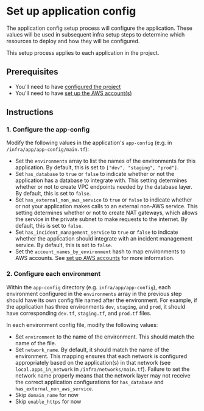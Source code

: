 # Set up application config

The application config setup process will configure the application. These values will be used in subsequent infra setup steps to determine which resources to deploy and how they will be configured.

This setup process applies to each application in the project.

## Prerequisites

* You'll need to have [configured the project](/infra/project-config/main.tf)
* You'll need to have [set up the AWS account(s)](./set-up-aws-accounts.md)

## Instructions

### 1. Configure the app-config

Modify the following values in the application's `app-config` (e.g. in `/infra/app/app-config/main.tf`):

* Set the `environments` array to list the names of the environments for this application. By default, this is set to `["dev", "staging", "prod"]`.
* Set `has_database` to `true` or `false` to indicate whether or not the application has a database to integrate with. This setting determines whether or not to create VPC endpoints needed by the database layer. By default, this is set to `false`.
* Set `has_external_non_aws_service` to `true` or `false` to indicate whether or not your application makes calls to an external non-AWS service. This setting determines whether or not to create NAT gateways, which allows the service in the private subnet to make requests to the internet. By default, this is set to `false`.
* Set `has_incident_management_service` to `true` or `false` to indicate whether the application should integrate with an incident management service. By default, this is set to `false`.
* Set the `account_names_by_environment` hash to map environments to AWS accounts. See [set up AWS accounts](./set-up-aws-accounts.md) for more information.

### 2. Configure each environment

Within the `app-config` directory (e.g. `infra/app/app-config`), each environment configured in the `environments` array in the previous step should have its own config file named after the environment. For example, if the application has three environments `dev`, `staging`, and `prod`, it should have corresponding `dev.tf`, `staging.tf`, and `prod.tf` files.

In each environment config file, modify the following values:

* Set `environment` to the name of the environment. This should match the name of the file.
* Set `network_name`. By default, it should match the name of the environment. This mapping ensures that each network is configured appropriately based on the application(s) in that network (see `local.apps_in_network` in `/infra/networks/main.tf`). Failure to set the network name properly means that the network layer may not receive the correct application configurations for `has_database` and `has_external_non_aws_service`.
* Skip `domain_name` for now
* Skip `enable_https` for now
